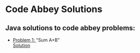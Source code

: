 # Code Abbey Solutions

<h2> Java solutions to code abbey problems: </h2>

<p>
  <ul>
    <li> <a href= http://www.codeabbey.com/index/task_view/sum-of-two target="_blank" > Problem 1: </a> "Sum A+B" <br>
         <a href= https://github.com/meganroche/CodeAbbeySolutions/Java/sum_a_b.java target="_blank" > Solution </a></li>
    
  </ul>
 </p>

